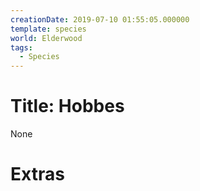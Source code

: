 ```yaml
---
creationDate: 2019-07-10 01:55:05.000000
template: species
world: Elderwood
tags:
  - Species
---
```



# Title: Hobbes

None

# Extras

